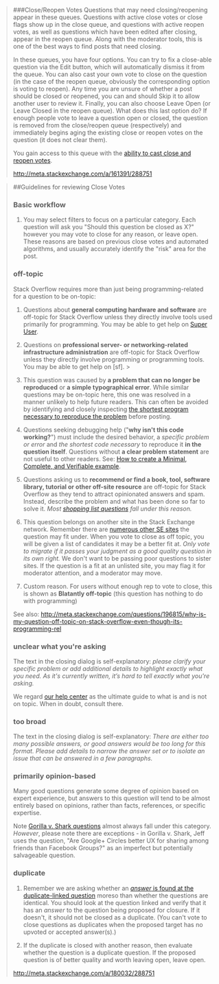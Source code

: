 
> ###Close/Reopen Votes
> Questions that may need closing/reopening appear in these queues. Questions with active close votes or close flags show up in the close queue, and questions with active reopen votes, as well as questions which have been edited after closing, appear in the reopen queue. Along with the moderator tools, this is one of the best ways to find posts that need closing.
>
> In these queues, you have four options. You can try to fix a close-able question via the Edit button, which will automatically dismiss it from the queue. You can also cast your own vote to close on the question (in the case of the reopen queue, obviously the corresponding option is voting to reopen). Any time you are unsure of whether a post should be closed or reopened, you can and should Skip it to allow another user to review it. Finally, you can also choose Leave Open (or Leave Closed in the reopen queue). What does this last option do? If enough people vote to leave a question open or closed, the question is removed from the close/reopen queue (respectively) and immediately begins aging the existing close or reopen votes on the question (it does not clear them).
>
> You gain access to this queue with the [ability to cast close and reopen votes](http://meta.stackoverflow.com/privileges/close-questions).
> 
> http://meta.stackexchange.com/a/161391/288751

<!-- -->


> ##Guidelines for reviewing Close Votes
> 
> ### Basic workflow
> 
>  1.  You may select filters to focus on a particular category.  Each question will ask you "Should this question be closed as X?" however you may vote to close for any reason, or leave open.  These reasons are based on previous close votes and automated algorithms, and usually accurately identify the "risk" area for the post.
> 
> ### off-topic
> 
> Stack Overflow requires more than just being programming-related for a question to be on-topic:
> 
> 1. Questions about **general computing hardware and software** are off-topic for Stack Overflow unless they directly involve tools used primarily for programming. You may be able to get help on [Super User](http://superuser.com).
> 
> 2. Questions on **professional server- or networking-related infrastructure administration** are off-topic for Stack Overflow unless they directly involve programming or programming tools. You may be able to get help on [sf]. > 
> 
> 3. This question was caused by **a problem that can no longer be reproduced** or **a simple typographical error**. While similar questions may be on-topic here, this one was resolved in a manner unlikely to help future readers. This can often be avoided by identifying and closely inspecting [the shortest program necessary to reproduce the problem](http://stackoverflow.com/help/mcve) before posting. 
> 
> 4. Questions seeking debugging help ("**why isn't this code working?**") must include the desired behavior, a *specific problem or error* and *the shortest code necessary* to reproduce it **in the question itself**. Questions without **a clear problem statement** are not useful to other readers. See: [How to create a Minimal, Complete, and Verifiable example](http://stackoverflow.com/help/mcve). 
> 
> 5. Questions asking us to **recommend or find a book, tool, software library, tutorial or other off-site resource** are off-topic for Stack Overflow as they tend to attract opinionated answers and spam. Instead, describe the problem and what has been done so far to solve it. *Most [shopping list questions](http://blog.stackoverflow.com/2010/11/qa-is-hard-lets-go-shopping/) fall under this reason.*
> 
> 6. This question belongs on another site in the Stack Exchange network. Remember there are [numerous other SE sites](http://stackexchange.com/sites#traffic) the question may fit under.  When you vote to close as off topic, you will be given a list of candidates it may be a better fit at.  *Only vote to migrate if it passes your judgment as a good quality question in its own right.*  We don't want to be passing poor questions to sister sites.  If the question is a fit at an unlisted site, you may flag it for moderator attention, and a moderator may move.
> 
> 7. Custom reason. For users without enough rep to vote to close, this is shown as **Blatantly off-topic** (this question has nothing to do with programming)
> 
> See also: http://meta.stackexchange.com/questions/196815/why-is-my-question-off-topic-on-stack-overflow-even-though-its-programming-rel
> 
> ### unclear what you're asking
> 
> The text in the closing dialog is self-explanatory: *please clarify your specific problem or add additional details to highlight exactly what you need. As it's currently written, it’s hard to tell exactly what you're asking.* 
> 
> We regard [our help center](http://stackoverflow.com/help/on-topic) as the ultimate guide to what is and is not on topic.  When in doubt, consult there.
> 
> ### too broad
> 
> The text in the closing dialog is self-explanatory: *There are either too many possible answers, or good answers would be too long for this format. Please add details to narrow the answer set or to isolate an issue that can be answered in a few paragraphs.*
> 
> ### primarily opinion-based
> Many good questions generate some degree of opinion based on expert experience, but answers to this question will tend to be almost entirely based on opinions, rather than facts, references, or specific expertise.
> 
> Note [Gorilla v. Shark questions](http://blog.stackoverflow.com/2011/08/gorilla-vs-shark/) almost always fall under this category.  *However*, please note there are exceptions - in Gorilla v. Shark, Jeff uses the question, "Are Google+ Circles better UX for sharing among friends than Facebook Groups?" as an imperfect but potentially salvageable question.
> 
> ### duplicate
> 
>  1. Remember we are asking whether an [*answer* is found at the duplicate-linked question](http://meta.stackexchange.com/q/166514/183887) moreso than whether the questions are identical.  You should look at the question linked and verify that it has an *answer* to the question being proposed for closure. If it doesn't, it should not be closed as a duplicate. (You can't vote to close questions as duplicates when the proposed target has no upvoted or accepted answer(s).)
> 
>  2. If the duplicate is closed with another reason, then evaluate whether the question is a duplicate question. If the proposed question is of better quality and worth leaving open, leave open.
> 
> http://meta.stackexchange.com/a/180032/288751
